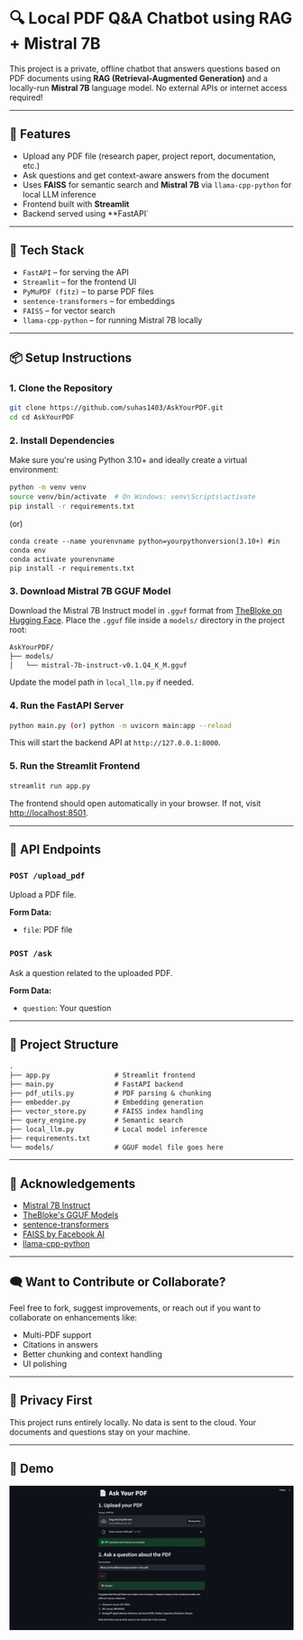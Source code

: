 # 🔍 Local PDF Q&A Chatbot using RAG + Mistral 7B

This project is a private, offline chatbot that answers questions based on PDF documents using **RAG (Retrieval-Augmented Generation)** and a locally-run **Mistral 7B** language model. No external APIs or internet access required!

---

## 🚀 Features

- Upload any PDF file (research paper, project report, documentation, etc.)
- Ask questions and get context-aware answers from the document
- Uses **FAISS** for semantic search and **Mistral 7B** via `llama-cpp-python` for local LLM inference
- Frontend built with **Streamlit**
- Backend served using \*\*FastAPI`

---

## 🧠 Tech Stack

- `FastAPI` – for serving the API
- `Streamlit` – for the frontend UI
- `PyMuPDF (fitz)` – to parse PDF files
- `sentence-transformers` – for embeddings
- `FAISS` – for vector search
- `llama-cpp-python` – for running Mistral 7B locally

---

## 📦 Setup Instructions

### 1. Clone the Repository

```bash
git clone https://github.com/suhas1403/AskYourPDF.git
cd cd AskYourPDF
```

### 2. Install Dependencies

Make sure you're using Python 3.10+ and ideally create a virtual environment:

```bash
python -m venv venv
source venv/bin/activate  # On Windows: venv\Scripts\activate
pip install -r requirements.txt
```

(or)

```conda
conda create --name yourenvname python=yourpythonversion(3.10+) #in conda env
conda activate yourenvname
pip install -r requirements.txt
```

### 3. Download Mistral 7B GGUF Model

Download the Mistral 7B Instruct model in `.gguf` format from [TheBloke on Hugging Face](https://huggingface.co/TheBloke/Mistral-7B-Instruct-v0.1-GGUF). Place the `.gguf` file inside a `models/` directory in the project root:

```
AskYourPDF/
├── models/
│   └── mistral-7b-instruct-v0.1.Q4_K_M.gguf
```

Update the model path in `local_llm.py` if needed.

### 4. Run the FastAPI Server

```bash
python main.py (or) python -m uvicorn main:app --reload
```

This will start the backend API at `http://127.0.0.1:8000`.

### 5. Run the Streamlit Frontend

```bash
streamlit run app.py
```

The frontend should open automatically in your browser. If not, visit [http://localhost:8501](http://localhost:8501).

---

## 🧪 API Endpoints

### `POST /upload_pdf`

Upload a PDF file.

**Form Data:**

- `file`: PDF file

### `POST /ask`

Ask a question related to the uploaded PDF.

**Form Data:**

- `question`: Your question

---

## 📝 Project Structure

```
.
├── app.py                # Streamlit frontend
├── main.py               # FastAPI backend
├── pdf_utils.py          # PDF parsing & chunking
├── embedder.py           # Embedding generation
├── vector_store.py       # FAISS index handling
├── query_engine.py       # Semantic search
├── local_llm.py          # Local model inference
├── requirements.txt
└── models/               # GGUF model file goes here
```

---

## 🙌 Acknowledgements

- [Mistral 7B Instruct](https://huggingface.co/mistralai/Mistral-7B-Instruct-v0.1)
- [TheBloke's GGUF Models](https://huggingface.co/TheBloke)
- [sentence-transformers](https://www.sbert.net/)
- [FAISS by Facebook AI](https://github.com/facebookresearch/faiss)
- [llama-cpp-python](https://github.com/abetlen/llama-cpp-python)

---

## 🗨️ Want to Contribute or Collaborate?

Feel free to fork, suggest improvements, or reach out if you want to collaborate on enhancements like:

- Multi-PDF support
- Citations in answers
- Better chunking and context handling
- UI polishing

---

## 🔐 Privacy First

This project runs entirely locally. No data is sent to the cloud. Your documents and questions stay on your machine.

---

## 📸 Demo

![PDF Q&A Chatbot Screenshot](assets/screenshot.jpg)
